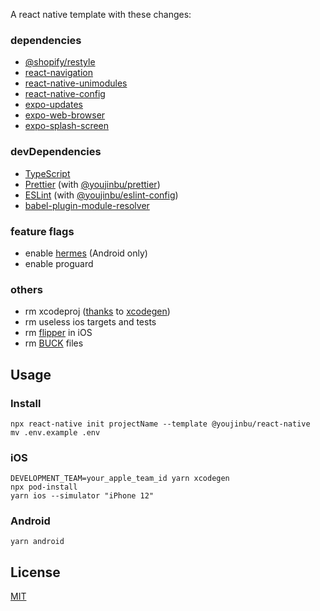 A react native template with these changes:

### dependencies
- [@shopify/restyle](https://github.com/Shopify/restyle)
- [react-navigation](https://reactnavigation.org/)
- [react-native-unimodules](https://github.com/expo/expo/tree/master/packages/react-native-unimodules)
- [react-native-config](https://github.com/luggit/react-native-config)
- [expo-updates](https://github.com/expo/expo/tree/master/packages/expo-updates)
- [expo-web-browser](https://github.com/expo/expo/tree/master/packages/expo-web-browser)
- [expo-splash-screen](https://github.com/expo/expo/tree/master/packages/expo-splash-screen)

### devDependencies
- [TypeScript](typescriptlang.org)
- [Prettier](https://prettier.io/) (with [@youjinbu/prettier](https://github.com/youjinbu/config/tree/master/packages/prettier))
- [ESLint](https://eslint.org/) (with [@youjinbu/eslint-config](https://github.com/youjinbu/config/tree/master/packages/eslint))
- [babel-plugin-module-resolver](https://github.com/tleunen/babel-plugin-module-resolver)

### feature flags
- enable [hermes](https://hermesengine.dev/) (Android only)
- enable proguard

### others
- rm xcodeproj ([thanks](https://github.com/pvinis/react-native-xcodegen) to [xcodegen](https://github.com/yonaskolb/XcodeGen))
- rm useless ios targets and tests
- rm [flipper](https://fbflipper.com/) in iOS
- rm [BUCK](https://github.com/facebook/buck) files

## Usage

### Install
```
npx react-native init projectName --template @youjinbu/react-native
mv .env.example .env
```

### iOS
```
DEVELOPMENT_TEAM=your_apple_team_id yarn xcodegen
npx pod-install
yarn ios --simulator "iPhone 12"
```

### Android
```
yarn android
```

## License

[MIT](/LICENSE)
